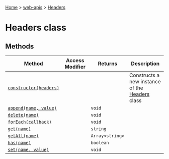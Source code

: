 [Home](./index) &gt; [web-apis](web-apis.md) &gt; [Headers](web-apis.headers.md)

# Headers class

## Methods

|  Method | Access Modifier | Returns | Description |
|  --- | --- | --- | --- |
|  [`constructor(headers)`](web-apis.headers.constructor.md) |  |  | Constructs a new instance of the [Headers](web-apis.headers.md) class |
|  [`append(name, value)`](web-apis.headers.append.md) |  | `void` |  |
|  [`delete(name)`](web-apis.headers.delete.md) |  | `void` |  |
|  [`forEach(callback)`](web-apis.headers.foreach.md) |  | `void` |  |
|  [`get(name)`](web-apis.headers.get.md) |  | `string` |  |
|  [`getAll(name)`](web-apis.headers.getall.md) |  | `Array<string>` |  |
|  [`has(name)`](web-apis.headers.has.md) |  | `boolean` |  |
|  [`set(name, value)`](web-apis.headers.set.md) |  | `void` |  |

